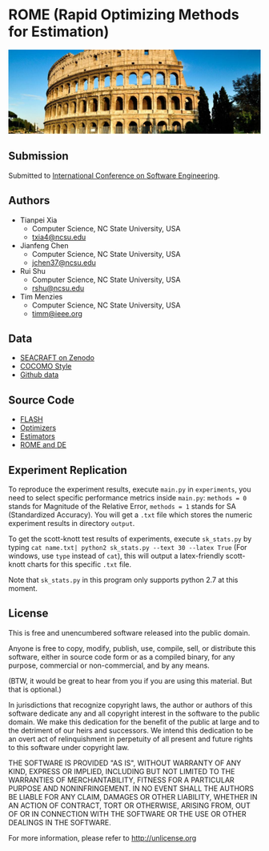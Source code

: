 
# ROME (Rapid Optimizing Methods for Estimation)

![](https://github.com/arennax/rome_icse/blob/master/img/rome.jpg)

## Submission 

Submitted to [International Conference on Software Engineering](https://conf.researchr.org/home/icse-2020).

## Authors

+ Tianpei Xia
  + Computer Science, NC State University, USA 
  + txia4@ncsu.edu
+ Jianfeng Chen
  + Computer Science, NC State University, USA 
  + jchen37@ncsu.edu
+ Rui Shu
  + Computer Science, NC State University, USA 
  + rshu@ncsu.edu
+ Tim Menzies
  + Computer Science, NC State University, USA 
  + timm@ieee.org

## Data

+ [SEACRAFT on Zenodo](https://zenodo.org/communities/seacraft/search?page=1&size=20&q=effort)
+ [COCOMO Style](https://github.com/arennax/rome_icse/tree/master/data/cocomo_style)
+ [Github data](https://github.com/arennax/rome_icse/tree/master/data/github_Qi)

## Source Code

+ [FLASH](https://github.com/arennax/rome_icse/blob/master/experiments/flash0.py)
+ [Optimizers](https://github.com/arennax/rome_icse/blob/master/experiments/optimizers.py)
+ [Estimators](https://github.com/arennax/rome_icse/blob/master/experiments/learners.py)
+ [ROME and DE](https://github.com/arennax/rome_icse/blob/master/experiments/tuned_learners.py)

## Experiment Replication

To reproduce the experiment results, execute `main.py` in `experiments`, you need to select specific performance metrics inside `main.py`: `methods = 0` stands for Magnitude of the Relative Error, `methods = 1` stands for SA (Standardized Accuracy). You will get a `.txt` file which stores the numeric experiment results in directory `output`.

To get the scott-knott test results of experiments, execute `sk_stats.py` by typing `cat name.txt| python2 sk_stats.py --text 30 --latex True` (For windows, use `type` instead of `cat`), this will output a latex-friendly scott-knott charts for this specific `.txt` file.

Note that `sk_stats.py` in this program only supports python 2.7 at this moment.

## License

This is free and unencumbered software released into the public domain.

Anyone is free to copy, modify, publish, use, compile, sell, or distribute this software, either in source code form or as a compiled binary, for any purpose, commercial or non-commercial, and by any means.

(BTW, it would be great to hear from you if you are using this material. But that is optional.)

In jurisdictions that recognize copyright laws, the author or authors of this software dedicate any and all copyright interest in the software to the public domain. We make this dedication for the benefit of the public at large and to the detriment of our heirs and successors. We intend this dedication to be an overt act of relinquishment in perpetuity of all present and future rights to this software under copyright law.

THE SOFTWARE IS PROVIDED "AS IS", WITHOUT WARRANTY OF ANY KIND, EXPRESS OR IMPLIED, INCLUDING BUT NOT LIMITED TO THE WARRANTIES OF MERCHANTABILITY, FITNESS FOR A PARTICULAR PURPOSE AND NONINFRINGEMENT. IN NO EVENT SHALL THE AUTHORS BE LIABLE FOR ANY CLAIM, DAMAGES OR OTHER LIABILITY, WHETHER IN AN ACTION OF CONTRACT, TORT OR OTHERWISE, ARISING FROM, OUT OF OR IN CONNECTION WITH THE SOFTWARE OR THE USE OR OTHER DEALINGS IN THE SOFTWARE.

For more information, please refer to http://unlicense.org
  
